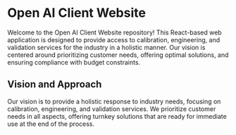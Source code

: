 # Open AI Client Website

Welcome to the Open AI Client Website repository! This React-based web application is designed to provide access to calibration, engineering, and validation services for the industry in a holistic manner. Our vision is centered around prioritizing customer needs, offering optimal solutions, and ensuring compliance with budget constraints.

## Vision and Approach

Our vision is to provide a holistic response to industry needs, focusing on calibration, engineering, and validation services. We prioritize customer needs in all aspects, offering turnkey solutions that are ready for immediate use at the end of the process.